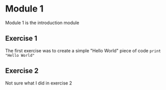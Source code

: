 # Module 1
Module 1 is the introduction module

## Exercise 1
The first exercise was to create a simple "Hello World" piece of code
```print "Hello World"```

## Exercise 2
Not sure what I did in exercise 2
